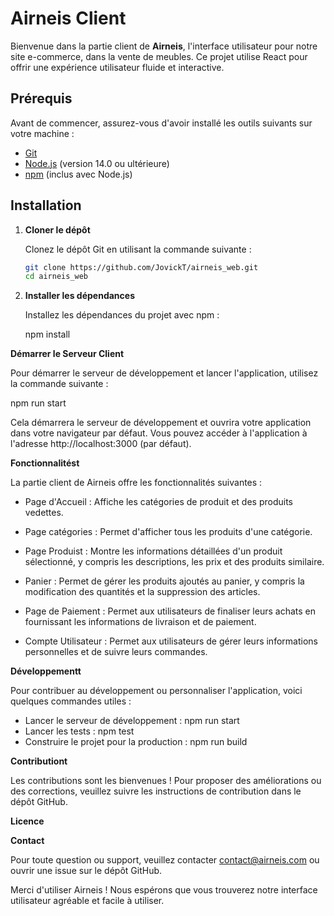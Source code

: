 # Airneis Client

Bienvenue dans la partie client de **Airneis**, l'interface utilisateur pour notre site e-commerce, dans la vente de meubles. Ce projet utilise React pour offrir une expérience utilisateur fluide et interactive.

## Prérequis

Avant de commencer, assurez-vous d'avoir installé les outils suivants sur votre machine :

- [Git](https://git-scm.com/)
- [Node.js](https://nodejs.org/) (version 14.0 ou ultérieure)
- [npm](https://www.npmjs.com/) (inclus avec Node.js)

## Installation

1. **Cloner le dépôt**

   Clonez le dépôt Git en utilisant la commande suivante :

   ```bash
   git clone https://github.com/JovickT/airneis_web.git
   cd airneis_web

2. **Installer les dépendances**

     Installez les dépendances du projet avec npm :

     npm install


**Démarrer le Serveur Client**

  Pour démarrer le serveur de développement et lancer l'application, utilisez la commande suivante :

  npm run start

  Cela démarrera le serveur de développement et ouvrira votre application dans votre navigateur par défaut. Vous pouvez accéder à l'application à l'adresse http://localhost:3000 (par défaut).

**Fonctionnalitést**

  La partie client de Airneis offre les fonctionnalités suivantes :

  - Page d'Accueil : Affiche les catégories de produit et des produits vedettes.
  
  - Page catégories : Permet d'afficher tous les produits d'une catégorie.
  
  - Page Produist : Montre les informations détaillées d'un produit sélectionné, y compris les descriptions, les prix et des produits similaire.
  
  - Panier : Permet de gérer les produits ajoutés au panier, y compris la modification des quantités et la suppression des articles.
  
  - Page de Paiement : Permet aux utilisateurs de finaliser leurs achats en fournissant les informations de livraison et de paiement.
  
  - Compte Utilisateur : Permet aux utilisateurs de gérer leurs informations personnelles et de suivre leurs commandes.

**Développementt**

  Pour contribuer au développement ou personnaliser l'application, voici quelques commandes utiles :

  - Lancer le serveur de développement : npm run start
  - Lancer les tests : npm test
  - Construire le projet pour la production : npm run build

**Contributiont**

  Les contributions sont les bienvenues ! Pour proposer des améliorations ou des corrections, veuillez suivre les instructions de contribution dans le dépôt GitHub.

**Licence**

**Contact**

  Pour toute question ou support, veuillez contacter contact@airneis.com ou ouvrir une issue sur le dépôt GitHub.


Merci d'utiliser Airneis ! Nous espérons que vous trouverez notre interface utilisateur agréable et facile à utiliser.


